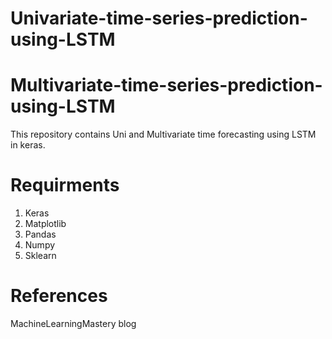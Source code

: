 # Univariate-time-series-prediction-using-LSTM
# Multivariate-time-series-prediction-using-LSTM

This repository contains Uni and Multivariate time forecasting using LSTM in keras. 

# Requirments
1. Keras
2. Matplotlib
3. Pandas
4. Numpy
5. Sklearn

# References
MachineLearningMastery blog
